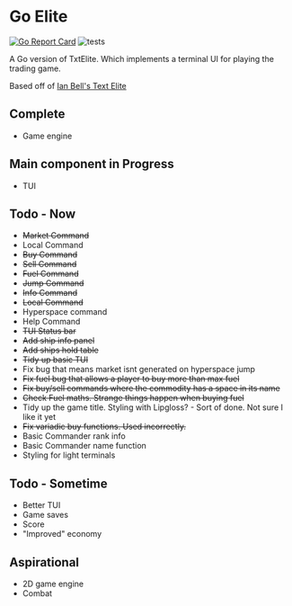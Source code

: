 # Go Elite

[![Go Report Card](https://goreportcard.com/badge/github.com/andrewsjg/GoElite)](https://goreportcard.com/report/github.com/andrewsjg/GoElite)
![tests](https://github.com/andrewsjg/GoElite/workflows/tests/badge.svg)

A Go version of TxtElite. Which implements a terminal UI for playing the trading game.

Based off of [Ian Bell's Text Elite](http://www.iancgbell.clara.net/elite/text/)

## Complete

- Game engine

## Main component in Progress

- TUI

## Todo - Now

- ~~Market Command~~
- Local Command
- ~~Buy Command~~
- ~~Sell Command~~
- ~~Fuel Command~~
- ~~Jump Command~~
- ~~Info Command~~
- ~~Local Command~~
- Hyperspace command
- Help Command
- ~~TUI Status bar~~
- ~~Add ship info panel~~
- ~~Add ships hold table~~
- ~~Tidy up basic TUI~~
- Fix bug that means market isnt generated on hyperspace jump
- ~~Fix fuel bug that allows a player to buy more than max fuel~~
- ~~Fix buy/sell commands where the commodity has a space in its name~~
- ~~Check Fuel maths. Strange things happen when buying fuel~~
- Tidy up the game title. Styling with Lipgloss? - Sort of done. Not sure I like it yet
- ~~Fix variadic buy functions. Used incorrectly.~~
- Basic Commander rank info
- Basic Commander name function
- Styling for light terminals

## Todo - Sometime

- Better TUI
- Game saves
- Score
- "Improved" economy

## Aspirational

- 2D game engine
- Combat
